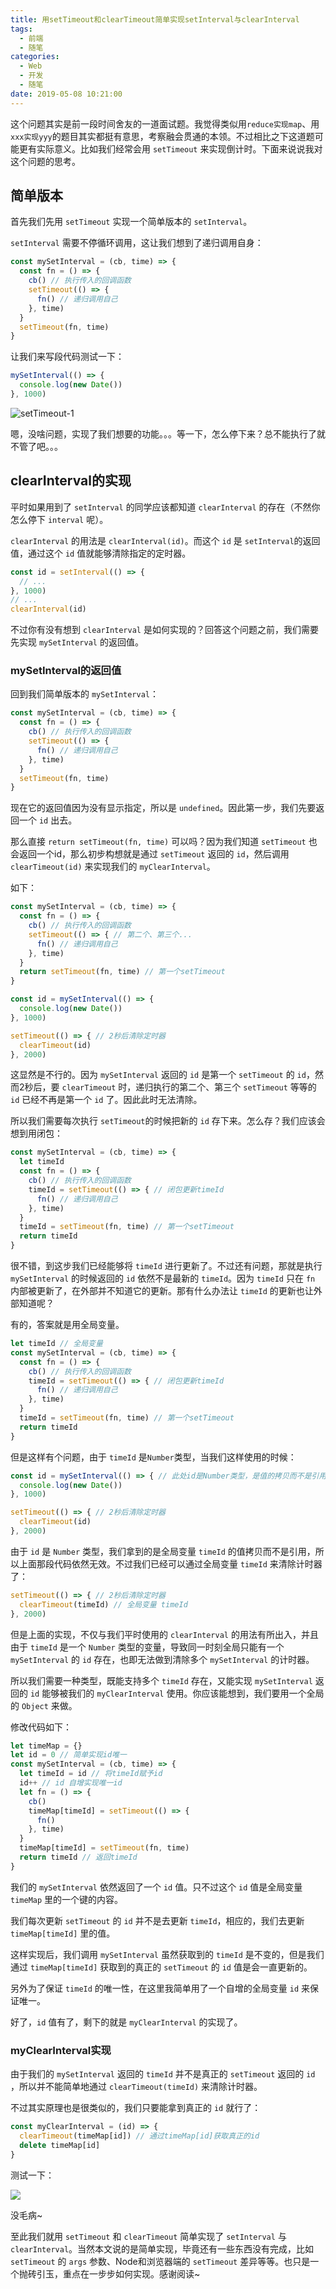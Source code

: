 ```yaml
---
title: 用setTimeout和clearTimeout简单实现setInterval与clearInterval
tags: 
  - 前端
  - 随笔
categories:
  - Web
  - 开发
  - 随笔
date: 2019-05-08 10:21:00
---
```


这个问题其实是前一段时间舍友的一道面试题。我觉得类似用`reduce实现map`、用`xxx实现yyy`的题目其实都挺有意思，考察融会贯通的本领。不过相比之下这道题可能更有实际意义。比如我们经常会用 `setTimeout` 来实现倒计时。下面来说说我对这个问题的思考。

<!-- more -->

## 简单版本

首先我们先用 `setTimeout` 实现一个简单版本的 `setInterval`。

`setInterval` 需要不停循环调用，这让我们想到了递归调用自身：

```js
const mySetInterval = (cb, time) => {
  const fn = () => {
    cb() // 执行传入的回调函数
    setTimeout(() => {
      fn() // 递归调用自己
    }, time)
  }
  setTimeout(fn, time)
}
```

让我们来写段代码测试一下：

```js
mySetInterval(() => {
  console.log(new Date())
}, 1000)
```

![setTimeout-1](https://blog-1251750343.cos.ap-beijing.myqcloud.com/setTimeout-1.gif)

嗯，没啥问题，实现了我们想要的功能。。。等一下，怎么停下来？总不能执行了就不管了吧。。。

## clearInterval的实现

平时如果用到了 `setInterval` 的同学应该都知道 `clearInterval` 的存在（不然你怎么停下 `interval` 呢）。

`clearInterval` 的用法是 `clearInterval(id)`。而这个 `id` 是 `setInterval`的返回值，通过这个 `id` 值就能够清除指定的定时器。

```js
const id = setInterval(() => {
  // ...
}, 1000)
// ...
clearInterval(id)
```

不过你有没有想到 `clearInterval` 是如何实现的？回答这个问题之前，我们需要先实现 `mySetInterval` 的返回值。

### mySetInterval的返回值

回到我们简单版本的 `mySetInterval`：

```js
const mySetInterval = (cb, time) => {
  const fn = () => {
    cb() // 执行传入的回调函数
    setTimeout(() => {
      fn() // 递归调用自己
    }, time)
  }
  setTimeout(fn, time)
}
```

现在它的返回值因为没有显示指定，所以是 `undefined`。因此第一步，我们先要返回一个 `id` 出去。

那么直接 `return setTimeout(fn, time)` 可以吗？因为我们知道 `setTimeout` 也会返回一个id，那么初步构想就是通过 `setTimeout` 返回的 `id`，然后调用 `clearTimeout(id)` 来实现我们的 `myClearInterval`。

如下：

```js
const mySetInterval = (cb, time) => {
  const fn = () => {
    cb() // 执行传入的回调函数
    setTimeout(() => { // 第二个、第三个...
      fn() // 递归调用自己
    }, time)
  }
  return setTimeout(fn, time) // 第一个setTimeout
}

const id = mySetInterval(() => {
  console.log(new Date())
}, 1000)

setTimeout(() => { // 2秒后清除定时器
  clearTimeout(id)
}, 2000)
```

这显然是不行的。因为 `mySetInterval` 返回的 `id` 是第一个 `setTimeout` 的 `id`，然而2秒后，要 `clearTimeout` 时，递归执行的第二个、第三个 `setTimeout`  等等的 `id` 已经不再是第一个 `id` 了。因此此时无法清除。

所以我们需要每次执行 `setTimeout`的时候把新的 `id` 存下来。怎么存？我们应该会想到用闭包：

```js
const mySetInterval = (cb, time) => {
  let timeId
  const fn = () => {
    cb() // 执行传入的回调函数
    timeId = setTimeout(() => { // 闭包更新timeId
      fn() // 递归调用自己
    }, time)
  }
  timeId = setTimeout(fn, time) // 第一个setTimeout
  return timeId
}
```

很不错，到这步我们已经能够将 `timeId` 进行更新了。不过还有问题，那就是执行 `mySetInterval` 的时候返回的 `id` 依然不是最新的 `timeId`。因为 `timeId` 只在 `fn` 内部被更新了，在外部并不知道它的更新。那有什么办法让 `timeId` 的更新也让外部知道呢？

有的，答案就是用全局变量。

```js
let timeId // 全局变量
const mySetInterval = (cb, time) => {
  const fn = () => {
    cb() // 执行传入的回调函数
    timeId = setTimeout(() => { // 闭包更新timeId
      fn() // 递归调用自己
    }, time)
  }
  timeId = setTimeout(fn, time) // 第一个setTimeout
  return timeId
}
```

但是这样有个问题，由于 `timeId` 是`Number`类型，当我们这样使用的时候：

```js
const id = mySetInterval(() => { // 此处id是Number类型，是值的拷贝而不是引用
  console.log(new Date())
}, 1000)

setTimeout(() => { // 2秒后清除定时器
  clearTimeout(id)
}, 2000)
```

由于 `id` 是 `Number` 类型，我们拿到的是全局变量 `timeId` 的值拷贝而不是引用，所以上面那段代码依然无效。不过我们已经可以通过全局变量 `timeId` 来清除计时器了：

```js
setTimeout(() => { // 2秒后清除定时器
  clearTimeout(timeId) // 全局变量 timeId
}, 2000)
```

但是上面的实现，不仅与我们平时使用的 `clearInterval` 的用法有所出入，并且由于 `timeId` 是一个 `Number` 类型的变量，导致同一时刻全局只能有一个 `mySetInterval` 的 `id` 存在，也即无法做到清除多个 `mySetInterval` 的计时器。

所以我们需要一种类型，既能支持多个 `timeId` 存在，又能实现 `mySetInterval` 返回的 `id` 能够被我们的 `myClearInterval` 使用。你应该能想到，我们要用一个全局的 `Object` 来做。

修改代码如下：

```js
let timeMap = {}
let id = 0 // 简单实现id唯一
const mySetInterval = (cb, time) => {
  let timeId = id // 将timeId赋予id
  id++ // id 自增实现唯一id
  let fn = () => {
    cb()
    timeMap[timeId] = setTimeout(() => {
      fn()
    }, time)
  }
  timeMap[timeId] = setTimeout(fn, time)
  return timeId // 返回timeId
}
```

我们的 `mySetInterval` 依然返回了一个 `id` 值。只不过这个 `id` 值是全局变量 `timeMap` 里的一个键的内容。

我们每次更新 `setTimeout` 的 `id` 并不是去更新 `timeId`，相应的，我们去更新 `timeMap[timeId]` 里的值。

这样实现后，我们调用 `mySetInterval` 虽然获取到的 `timeId` 是不变的，但是我们通过 `timeMap[timeId]` 获取到的真正的 `setTimeout` 的 `id` 值是会一直更新的。

另外为了保证 `timeId` 的唯一性，在这里我简单用了一个自增的全局变量 `id` 来保证唯一。

好了，`id` 值有了，剩下的就是 `myClearInterval` 的实现了。

### myClearInterval实现

由于我们的 `mySetInterval` 返回的 `timeId` 并不是真正的 `setTimeout` 返回的 `id` ，所以并不能简单地通过 `clearTimeout(timeId)` 来清除计时器。

不过其实原理也是很类似的，我们只要能拿到真正的 `id` 就行了：

```js
const myClearInterval = (id) => {
  clearTimeout(timeMap[id]) // 通过timeMap[id]获取真正的id
  delete timeMap[id]
}
```

测试一下：

![](https://blog-1251750343.cos.ap-beijing.myqcloud.com/setTimeout-2.gif)

没毛病~

至此我们就用 `setTimeout` 和 `clearTimeout` 简单实现了 `setInterval` 与`clearInterval`。当然本文说的是简单实现，毕竟还有一些东西没有完成，比如`setTimeout` 的 `args` 参数、Node和浏览器端的 `setTimeout` 差异等等。也只是一个抛砖引玉，重点在一步步如何实现。感谢阅读~
